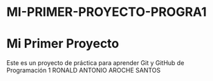 # MI-PRIMER-PROYECTO-PROGRA1
# Mi Primer Proyecto
Este es un proyecto de práctica para aprender Git y GitHub de Programación 1
RONALD ANTONIO AROCHE SANTOS
